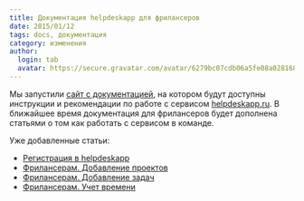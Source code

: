 ```yaml
---
title: Документация helpdeskapp для фрилансеров
date: 2015/01/12
tags: docs, документация
category: изменения
author:
  login: tab
  avatar: https://secure.gravatar.com/avatar/6279bc07cdb06a5fe08a02816887d4d0.jpg
---
```


Мы запустили [сайт с документацией](http://docs.helpdeskapp.ru), на котором будут доступны инструкции и рекомендации по работе с
сервисом [helpdeskapp.ru](https://helpdeskapp.ru). В ближайшее время документация для фрилансеров будет дополнена статьями о том
как работать с сервисом в команде.

Уже добавленные статьи:

* [Регистрация в helpdeskapp](http://docs.helpdeskapp.ru/docs/signup/)
* [Фрилансерам. Добавление проектов](http://docs.helpdeskapp.ru/docs/freelancer-adding-projects/)
* [Фрилансерам. Добавление задач](http://docs.helpdeskapp.ru/docs/freelancer-adding-issues/)
* [Фрилансерам. Учет времени](http://docs.helpdeskapp.ru/docs/freelancer-timetracking/)
